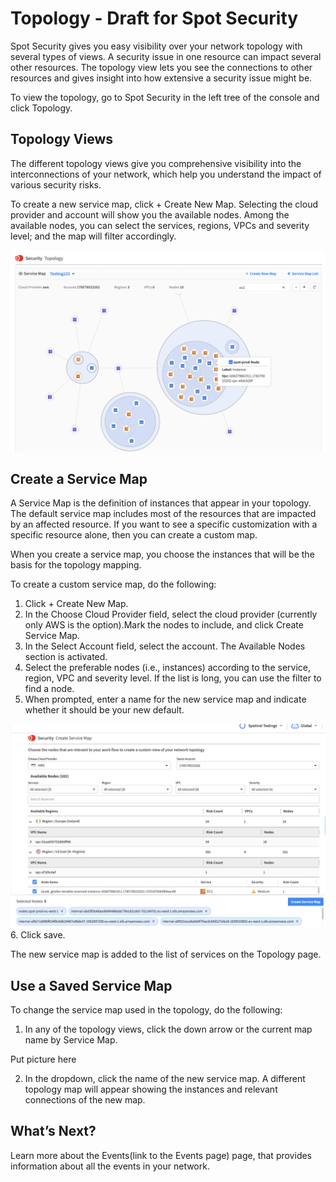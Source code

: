 # Topology - Draft for Spot Security

Spot Security gives you easy visibility over your network topology with several types of views. A security issue in one resource can impact several other resources. The topology view lets you see the connections to other resources and gives insight into how extensive a security issue might be.

To view the topology, go to Spot Security in the left tree of the console and click Topology.

## Topology Views
The different topology views give you comprehensive visibility into the interconnections of your network, which help you understand the impact of various security risks.

To create a new service map, click + Create New Map.
Selecting the cloud provider and account will show you the available nodes. Among the available nodes, you can select the services, regions, VPCs and severity level; and the map will filter accordingly.

<img src="/spot-security/_media/topology-a.png" />

## Create a Service Map
A Service Map is the definition of instances that appear in your topology. The default service map includes most of the resources that are impacted by an affected resource. If you want to see a specific customization with a specific resource alone, then you can create a custom map.

When you create a service map, you choose the instances that will be the basis for the topology mapping.

To create a custom service map, do the following:
1. Click + Create New Map.
2. In the Choose Cloud Provider field, select the cloud provider (currently only AWS is the option).Mark the nodes to include, and click Create Service Map.
3. In the Select Account field, select the account. The Available Nodes section is activated.
4. Select the preferable nodes (i.e., instances) according to the service, region, VPC and severity level. If the list is long, you can use the filter to find a node.
5. When prompted, enter a name for the new service map and indicate whether it should be your new default.
<img src="/spot-security/_media/topology-b.png" />
6. Click save.

The new service map is added to the list of services on the Topology page.

## Use a Saved Service Map
To change the service map used in the topology, do the following:
1. In any of the topology views, click the down arrow or the current map name by Service Map.

Put picture here

2. In the dropdown, click the name of the new service map. A different topology map will appear showing the instances and relevant connections of the new map.

## What’s Next?
Learn more about the Events(link to the Events page) page, that provides information about all the events in your network.
